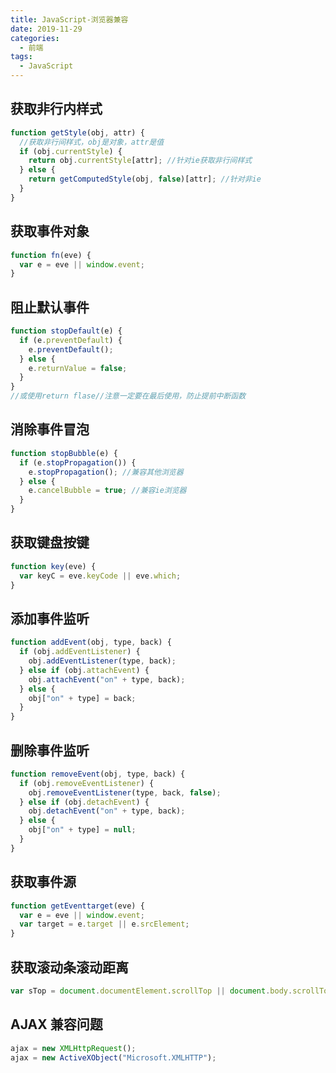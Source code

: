 ```yaml
---
title: JavaScript-浏览器兼容
date: 2019-11-29
categories:
  - 前端
tags:
  - JavaScript
---
```


## 获取非行内样式

```javascript
function getStyle(obj, attr) {
  //获取非行间样式，obj是对象，attr是值
  if (obj.currentStyle) {
    return obj.currentStyle[attr]; //针对ie获取非行间样式
  } else {
    return getComputedStyle(obj, false)[attr]; //针对非ie
  }
}
```

## 获取事件对象

```javascript
function fn(eve) {
  var e = eve || window.event;
}
```

## 阻止默认事件

```javascript
function stopDefault(e) {
  if (e.preventDefault) {
    e.preventDefault();
  } else {
    e.returnValue = false;
  }
}
//或使用return flase//注意一定要在最后使用，防止提前中断函数
```

## 消除事件冒泡

```javascript
function stopBubble(e) {
  if (e.stopPropagation()) {
    e.stopPropagation(); //兼容其他浏览器
  } else {
    e.cancelBubble = true; //兼容ie浏览器
  }
}
```

## 获取键盘按键

```javascript
function key(eve) {
  var keyC = eve.keyCode || eve.which;
}
```

## 添加事件监听

```javascript
function addEvent(obj, type, back) {
  if (obj.addEventListener) {
    obj.addEventListener(type, back);
  } else if (obj.attachEvent) {
    obj.attachEvent("on" + type, back);
  } else {
    obj["on" + type] = back;
  }
}
```

## 删除事件监听

```javascript
function removeEvent(obj, type, back) {
  if (obj.removeEventListener) {
    obj.removeEventListener(type, back, false);
  } else if (obj.detachEvent) {
    obj.detachEvent("on" + type, back);
  } else {
    obj["on" + type] = null;
  }
}
```

## 获取事件源

```javascript
function getEventtarget(eve) {
  var e = eve || window.event;
  var target = e.target || e.srcElement;
}
```

## 获取滚动条滚动距离

```javascript
var sTop = document.documentElement.scrollTop || document.body.scrollTop;
```

## AJAX 兼容问题

```javascript
ajax = new XMLHttpRequest();
ajax = new ActiveXObject("Microsoft.XMLHTTP");
```
